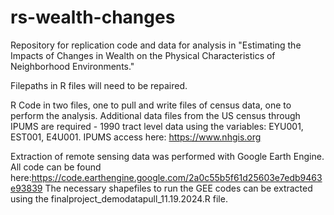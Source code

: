 # rs-wealth-changes
Repository for replication code and data for analysis in "Estimating the Impacts of Changes in Wealth on the Physical Characteristics of Neighborhood Environments."

Filepaths in R files will need to be repaired.

R Code in two files, one to pull and write files of census data, one to perform the analysis. Additional data files from the US census through IPUMS are required - 1990 tract level data using the variables: EYU001, EST001, E4U001. IPUMS access here: https://www.nhgis.org

Extraction of remote sensing data was performed with Google Earth Engine. All code can be found here:https://code.earthengine.google.com/2a0c55b5f61d25603e7edb9463e93839
The necessary shapefiles to run the GEE codes can be extracted using the finalproject_demodatapull_11.19.2024.R file.


